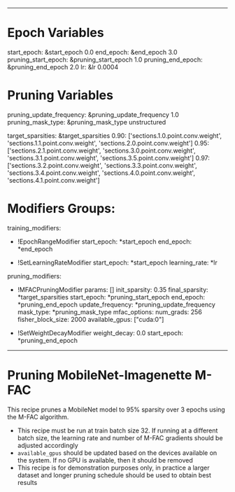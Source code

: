 <!--
Copyright (c) 2021 - present / Neuralmagic, Inc. All Rights Reserved.

Licensed under the Apache License, Version 2.0 (the "License");
you may not use this file except in compliance with the License.
You may obtain a copy of the License at

   http://www.apache.org/licenses/LICENSE-2.0

Unless required by applicable law or agreed to in writing,
software distributed under the License is distributed on an "AS IS" BASIS,
WITHOUT WARRANTIES OR CONDITIONS OF ANY KIND, either express or implied.
See the License for the specific language governing permissions and
limitations under the License.
-->

---
# Epoch Variables
start_epoch: &start_epoch 0.0
end_epoch: &end_epoch 3.0
pruning_start_epoch: &pruning_start_epoch 1.0
pruning_end_epoch: &pruning_end_epoch 2.0
lr: &lr 0.0004

# Pruning Variables
pruning_update_frequency: &pruning_update_frequency 1.0
pruning_mask_type: &pruning_mask_type unstructured

target_sparsities: &target_sparsities
  0.90: ['sections.1.0.point.conv.weight', 'sections.1.1.point.conv.weight', 'sections.2.0.point.conv.weight']
  0.95: ['sections.2.1.point.conv.weight', 'sections.3.0.point.conv.weight', 'sections.3.1.point.conv.weight', 'sections.3.5.point.conv.weight']
  0.97: ['sections.3.2.point.conv.weight', 'sections.3.3.point.conv.weight', 'sections.3.4.point.conv.weight', 'sections.4.0.point.conv.weight', 'sections.4.1.point.conv.weight']

# Modifiers Groups:
training_modifiers:
  - !EpochRangeModifier
    start_epoch: *start_epoch
    end_epoch: *end_epoch

  - !SetLearningRateModifier
    start_epoch: *start_epoch
    learning_rate: *lr

pruning_modifiers:
  - !MFACPruningModifier
    params: []
    init_sparsity: 0.35
    final_sparsity: *target_sparsities
    start_epoch: *pruning_start_epoch
    end_epoch: *pruning_end_epoch
    update_frequency: *pruning_update_frequency
    mask_type: *pruning_mask_type
    mfac_options:
      num_grads: 256
      fisher_block_size: 2000
      available_gpus: ["cuda:0"]

  - !SetWeightDecayModifier
    weight_decay: 0.0
    start_epoch: *pruning_end_epoch
---

# Pruning MobileNet-Imagenette M-FAC
This recipe prunes a MobileNet model to 95% sparsity over 3 epochs using the M-FAC algorithm.

* This recipe must be run at train batch size 32. If running at a different batch size,
    the learning rate and number of M-FAC gradients should be adjusted accordingly
* `available_gpus` should be updated based on the devices available on the system.
    If no GPU is available, then it should be removed
* This recipe is for demonstration purposes only, in practice a larger dataset and longer pruning
    schedule should be used to obtain best results